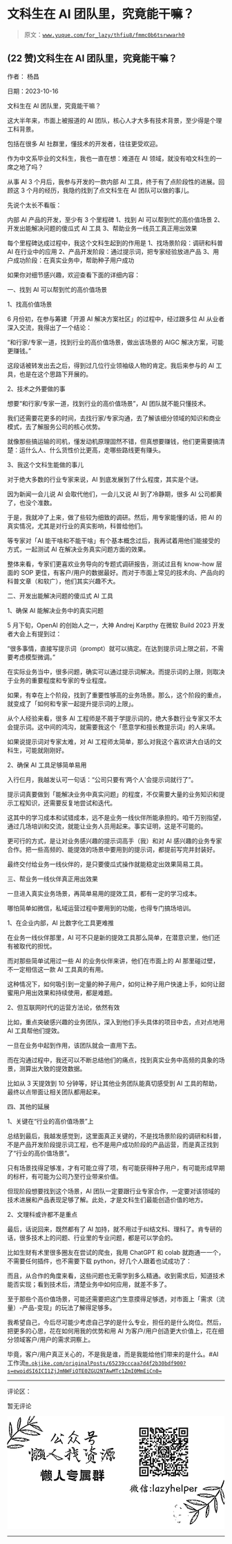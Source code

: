 # 文科生在 AI 团队里，究竟能干嘛？

> 原文：[`www.yuque.com/for_lazy/thfiu8/fmmc0b6tsrwwarh0`](https://www.yuque.com/for_lazy/thfiu8/fmmc0b6tsrwwarh0)

## (22 赞)文科生在 AI 团队里，究竟能干嘛？

作者： 杨昌

日期：2023-10-16

文科生在 AI 团队里，究竟能干嘛？

这大半年来，市面上被报道的 AI 团队，核心人才大多有技术背景，至少得是个理工科背景。

包括在很多 AI 社群里，懂技术的开发者，往往更受欢迎。

作为中文系毕业的文科生，我也一直在想：难道在 AI 领域，就没有咱文科生的一席之地了吗？

从事 AI 3 个月后，我参与开发的一款内部 AI 工具，终于有了点阶段性的进展。回顾这 3 个月的经历，我隐约找到了点文科生在 AI 团队可以做的事儿。

先说个太长不看版：

内部 AI 产品的开发，至少有 3 个里程碑
1、找到 AI 可以帮到忙的高价值场景
2、开发出能解决问题的傻瓜式 AI 工具
3、帮助业务一线员工真正用出效果

每个里程碑达成过程中，我这个文科生起到的作用是
1、找场景阶段：调研和科普 AI 在行业中的应用
2、产品开发阶段：通过提示词，把专家经验放进产品
3、用户成功阶段：在真实业务中，帮助种子用户成功

如果你对细节感兴趣，欢迎查看下面的详细内容：

一、找到 AI 可以帮到忙的高价值场景

1、找高价值场景

6 月份初，在参与筹建「开源 AI 解决方案社区」的过程中，经过跟多位 AI 从业者深入交流，我得出了一个结论：

“和行家/专家一道，找到行业的高价值场景，做出该场景的 AIGC 解决方案，可能更赚钱。”

这段话被转发出去之后，得到过几位行业领袖级人物的肯定。我后来参与的 AI 工具，也是在这个思路下开展的。

2、技术之外要做的事

想要“和行家/专家一道，找到行业的高价值场景”，AI 团队就不能只懂技术。

我们还需要花更多的时间，去找行家/专家沟通，去了解该细分领域的知识和商业模式，去了解服务公司的核心优势。

就像那些搞运输的司机，懂发动机原理固然不错，但真想要赚钱，他们更需要搞清楚：运什么人、什么货性价比更高，走哪些路线更有赚头。

3、我这个文科生能做的事儿

对于绝大多数的行业专家来说，AI 到底发展到了什么程度，其实是个谜。

因为新闻一会儿说 AI 会取代他们，一会儿又说 AI 到了冷静期，很多 AI 公司都黄了，也没个准数。

于是，我就冲了上来，做了些较为细致的调研。然后，用专家能懂的话，把 AI 的真实情况，尤其是对行业的真实影响，科普给他们。

等专家对「AI 能干啥和不能干啥」有个基本概念过后，我再试着用他们能接受的方式，一起测试 AI 在解决业务真实问题方面的效果。

整体来看，专家们更喜欢业务导向的专题式调研报告，测试过且有 know-how 层面的 SOP 更佳，有客户/用户的数据最好。而对于市面上常见的技术向、产品向的科普文章（和软广），他们其实兴趣不大。

二、开发出能解决问题的傻瓜式 AI 工具

1、确保 AI 能解决业务中的真实问题

5 月下旬，OpenAI 的创始人之一，大神 Andrej Karpthy 在微软 Build 2023 开发者大会上有提到过：

“很多事情，直接写提示词（prompt）就可以搞定。在达到提示词上限之前，不需要考虑模型微调。”

在实际业务当中，很多问题，确实可以通过提示词解决。而提示词的上限，则取决于业务的重要程度和专家的专业程度。

如果，有幸在上个阶段，找到了重要性够高的业务场景。那么，这个阶段的重点，就变成了「如何和专家一起提升提示词的上限」。

从个人经验来看，很多 AI 工程师是不屑于学提示词的，绝大多数行业专家又不太会提示词。这中间的鸿沟，就需要我这个「愿意学和擅长教提示词」的人来填。

如果说提示词对专家太难，对 AI 工程师太简单，那么对我这个喜欢讲大白话的文科生，可能就刚刚好。

2、确保 AI 工具足够简单易用

入行仨月，我越发认可一句话：“公司只要有‘两个人’会提示词就行了”。

提示词真要做到「能解决业务中真实问题」的程度，不仅需要大量的业务知识和提示工程知识，还需要反复地尝试和迭代。

这其中的学习成本和试错成本，远不是业务一线伙伴所能承担的。咱千万别指望，通过几场培训和交流，就能让业务人员用起来。事实证明，这是不可能的。

更可行的方式，是让对业务感兴趣的提示词高手（我）和对 AI 感兴趣的业务专家合作。把一些高频的、能提效的场景中要用到的提示词，都提前写完并封装好。

最终交付给业务一线伙伴的，是只要傻瓜式操作就能稳定出效果简易工具。

三、帮业务一线伙伴真正用出效果

一旦进入真实业务场景，再简单易用的提效工具，都有一定的学习成本。

哪怕简单如微信，私域运营过程中要用到的功能，也得专门搞场培训。

1、在企业内部，AI 比数字化工具更难推

在业务一线伙伴那里，AI 可不只是新的提效工具那么简单，在潜意识里，他们还有被取代的担忧。

而对那些简单试用过一些 AI 的业务伙伴来讲，他们在市面上的 AI 那里碰过壁，不一定相信这一款 AI 工具真的有用。

这种情况下，如何吸引到一定量的种子用户，如何让种子用户快速上手，如何让甜蜜用户用出效果和持续使用，都是难题。

2、但互联网时代的运营方法论，依然有效

比如，重点突破感兴趣的业务团队，深入到他们手头具体的项目中去，点对点地用 AI 工具帮他们提效。

一旦在业务中起到作用，该团队就会一直用下去。

而在沟通过程中，我还可以不断总结他们的痛点，找到真实业务中高频的具象的场景，测算出大致的提效数据。

比如从 3 天提效到 10 分钟等，好让其他业务团队能真切感受到 AI 工具的帮助，最终以点带面让相关团队都用起来。

四、其他的延展

1、关键在“行业的高价值场景”上

总结到最后，我越发感觉到，这里面真正关键的，不是找场景阶段的调研和科普，不是产品开发阶段提示词工程，也不是用户成功阶段的产品运营，而是真正找到了“行业的高价值场景”。

只有场景找得足够准，才有可能立得了项，有可能获得种子用户，有可能形成早期的标杆，有可能为公司乃至行业带来价值。

但现阶段想要找到这个场景，AI 团队一定要跟行业专家合作，一定要对该领域的技术进展和产品表现足够了解。此处，才是文科生们最能创造价值的地方。

2、文理科或许都不是重点

最后，话说回来，既然都有了 AI 加持，就不用过于纠结文科、理科了。肯专研的话，很多技术上的问题、行业里的专业问题，都是可以学会的。

比如生财有术里很多圈友在尝试的爬虫，我用 ChatGPT 和 colab 就跑通一一个，不需要任何插件，也不需要下载 python，好几个人跟着也试成功了：

而且，从合作的角度来看，这些问题也无需学到多么精通。收到需求后，知道技术能否实现；看到技术后，清楚业务中如何应用，就差不多了。

至于那些个高价值场景，可能还需要把这门生意摸得足够透，对市面上「需求（流量）-产品-变现」的玩法了解得足够多。

我希望自己，今后尽可能少考虑自己学的是什么专业，担任的是什么岗位。然后，把更多的心思，花在如何用我的优势和用 AI 为客户/用户创造更大价值上，花在细分领域客户/用户的需求洞察上。

毕竟，客户/用户真正关心的，不是我是谁，而是我能给他们带来的是什么。#AI 工作流[`m.okjike.com/originalPosts/65239cccaa7d4f2b30bdf900?s=ewoidSI6ICI1ZjJmNWFiOTE0ZGU2NTAwMTc1ZmI0MmEiCn0=`](https://m.okjike.com/originalPosts/65239cccaa7d4f2b30bdf900?s=ewoidSI6ICI1ZjJmNWFiOTE0ZGU2NTAwMTc1ZmI0MmEiCn0=)

* * *

评论区：

暂无评论

![](img/1c37d505930596d12a88ab23e11aa07a.png)

* * *